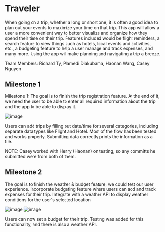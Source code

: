 # Traveler

When going on a trip, whether a long or short one, it is often a good idea to plan out your events to maximize your time on that trip. This app will allow a user a more convenient way to better visualize and organize how they spend their time on their trip. Features included would be flight reminders, a search feature to view things such as hotels, local events and activities, etc., a budgeting feature to help a user manage and track expenses, and many more. Using the app will make planning and navigating a trip a breeze.

Team Members: Richard Ty, Plamedi Diakubama, Haonan Wang, Casey Nguyen

## Milestone 1

Milestone 1: The goal is to finish the trip registration feature. At the end of it, we need the user to be able to enter all required information about the trip and the app to be able to display it.

![image](https://user-images.githubusercontent.com/83699098/235417343-f00409be-3ae8-49ce-9f98-43bca4508d8e.png)

Users can add trips by filling out date/time for several categories, including separate data types like Flight and Hotel. Most of the flow has been tested and works properly. Submitting data correctly prints the information as a tile.

NOTE: Casey worked with Henry (Haonan) on testing, so any committs he submitted were from both of them.

## Milestone 2

The goal is to finish the weather & budget feature, we could test our
user experience. Incorporate budgeting feature where users can add and track
expenses for their trip. Integrate with a weather API to display weather conditions
for the user's selected location

![image](https://github.com/PlamediD/Traveler-app-/assets/83699098/8974495e-9530-454b-8d9a-8149e1c48832) ![image](https://github.com/PlamediD/Traveler-app-/assets/83699098/101df443-2afa-460f-b7ff-787f428d3b8e)


Users can now set a budget for their trip. Testing was added for this functionality, and there is also a weather API.


